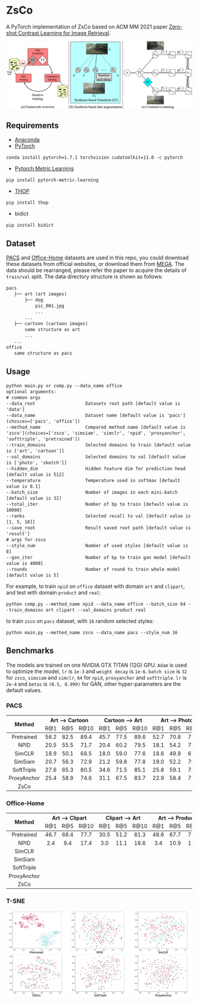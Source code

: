 # ZsCo

A PyTorch implementation of ZsCo based on ACM MM 2021 paper [Zero-shot Contrast Learning for Image Retrieval]().

![Network Architecture](result/structure.jpg)

## Requirements

- [Anaconda](https://www.anaconda.com/download/)
- [PyTorch](https://pytorch.org)

```
conda install pytorch=1.7.1 torchvision cudatoolkit=11.0 -c pytorch
```

- [Pytorch Metric Learning](https://kevinmusgrave.github.io/pytorch-metric-learning/)

```
pip install pytorch-metric-learning
```

- [THOP](https://github.com/Lyken17/pytorch-OpCounter)

```
pip install thop
```

- bidict

```
pip install bidict
```

## Dataset

[PACS](https://domaingeneralization.github.io) and [Office-Home](https://www.hemanthdv.org/officeHomeDataset.html)
datasets are used in this repo, you could download these datasets from official websites, or download them from
[MEGA](https://mega.nz/folder/cspmEISJ#uetXIhSBHvQBqDMh0Z4Ejg). The data should be rearranged, please refer the paper to
acquire the details of `train/val` split. The data directory structure is shown as follows:

 ```
pacs
    ├── art (art images)
        ├── dog
            pic_001.jpg
            ...    
        ...  
    ├── cartoon (cartoon images)
        same structure as art
        ...   
    ...        
office
    same structure as pacs
```

## Usage

```
python main.py or comp.py --data_name office
optional arguments:
# common args
--data_root                   Datasets root path [default value is 'data']
--data_name                   Dataset name [default value is 'pacs'](choices=['pacs', 'office'])
--method_name                 Compared method name [default value is 'zsco'](choices=['zsco', 'simsiam', 'simclr', 'npid', 'proxyanchor', 'softtriple', 'pretrained'])
--train_domains               Selected domains to train [default value is ['art', 'cartoon']]
--val_domains                 Selected domains to val [default value is ['photo', 'sketch']]
--hidden_dim                  Hidden feature dim for prediction head [default value is 512]
--temperature                 Temperature used in softmax [default value is 0.1]
--batch_size                  Number of images in each mini-batch [default value is 32]
--total_iter                  Number of bp to train [default value is 10000]
--ranks                       Selected recall to val [default value is [1, 5, 10]]
--save_root                   Result saved root path [default value is 'result']
# args for zsco
--style_num                   Number of used styles [default value is 8]
--gan_iter                    Number of bp to train gan model [default value is 4000]
--rounds                      Number of round to train whole model [default value is 5]
```

For example, to train `npid` on `office` dataset with domain `art` and `clipart`, and test with domain `product`
and `real`:

```
python comp.py --method_name npid --data_name office --batch_size 64 --train_domains art clipart --val_domains product real
```

to train `zsco` on `pacs` dataset, with `16` random selected styles:

```
python main.py --method_name zsco --data_name pacs --style_num 16
```

## Benchmarks

The models are trained on one NVIDIA GTX TITAN (12G) GPU. `Adam` is used to optimize the model, `lr` is `1e-3`
and `weight decay` is `1e-6`. `batch size` is `32` for `zsco`, `simsiam` and `simclr`, `64` for `npid`, `proxyanchor`
and `softtriple`. `lr` is `2e-4` and `betas` is `(0.5, 0.999)` for GAN, other hyper-parameters are the default values.

### PACS

<table>
<thead>
  <tr>
    <th rowspan="2">Method</th>
    <th colspan="3">Art --&gt; Cartoon</th>
    <th colspan="3">Cartoon --&gt; Art</th>
    <th colspan="3">Art --&gt; Photo</th>
    <th colspan="3">Photo --&gt; Art</th>
    <th colspan="3">Art --&gt; Sketch</th>
    <th colspan="3">Sketch --&gt; Art</th>
    <th colspan="3">Cartoon --&gt; Photo</th>
    <th colspan="3">Photo --&gt; Cartoon</th>
    <th colspan="3">Cartoon --&gt; Sketch</th>
    <th colspan="3">Sketch --&gt; Cartoon</th>
    <th colspan="3">Photo --&gt; Sketch</th>
    <th colspan="3">Sketch --&gt; Photo</th>    
    <th rowspan="2">Download</th>
  </tr>
  <tr>
    <td align="center">R@1</td>
    <td align="center">R@5</td>
    <td align="center">R@10</td>
    <td align="center">R@1</td>
    <td align="center">R@5</td>
    <td align="center">R@10</td>
    <td align="center">R@1</td>
    <td align="center">R@5</td>
    <td align="center">R@10</td>
    <td align="center">R@1</td>
    <td align="center">R@5</td>
    <td align="center">R@10</td>
    <td align="center">R@1</td>
    <td align="center">R@5</td>
    <td align="center">R@10</td>
    <td align="center">R@1</td>
    <td align="center">R@5</td>
    <td align="center">R@10</td>
    <td align="center">R@1</td>
    <td align="center">R@5</td>
    <td align="center">R@10</td>
    <td align="center">R@1</td>
    <td align="center">R@5</td>
    <td align="center">R@10</td>
    <td align="center">R@1</td>
    <td align="center">R@5</td>
    <td align="center">R@10</td>
    <td align="center">R@1</td>
    <td align="center">R@5</td>
    <td align="center">R@10</td>
    <td align="center">R@1</td>
    <td align="center">R@5</td>
    <td align="center">R@10</td>
    <td align="center">R@1</td>
    <td align="center">R@5</td>
    <td align="center">R@10</td>
  </tr>
</thead>
<tbody>
  <tr>
    <td align="center">Pretrained</td>
    <td align="center">56.2</td>
    <td align="center">82.5</td>
    <td align="center">89.4</td>
    <td align="center">45.7</td>
    <td align="center">77.5</td>
    <td align="center">89.6</td>
    <td align="center">52.7</td>
    <td align="center">70.8</td>
    <td align="center">77.7</td>
    <td align="center">94.4</td>
    <td align="center">98.6</td>
    <td align="center">99.3</td>
    <td align="center">23.8</td>
    <td align="center">42.3</td>
    <td align="center">51.5</td>
    <td align="center">32.0</td>
    <td align="center">72.4</td>
    <td align="center">89.1</td>
    <td align="center">27.0</td>
    <td align="center">46.4</td>
    <td align="center">59.0</td>
    <td align="center">84.6</td>
    <td align="center">93.8</td>
    <td align="center">96.6</td>
    <td align="center">32.0</td>
    <td align="center">58.3</td>
    <td align="center">67.2</td>
    <td align="center">30.0</td>
    <td align="center">66.0</td>
    <td align="center">78.7</td>
    <td align="center">28.4</td>
    <td align="center">46.5</td>
    <td align="center">59.5</td>
    <td align="center">21.9</td>
    <td align="center">37.0</td>
    <td align="center">54.0</td>
    <td align="center"><a href="https://pan.baidu.com/s/1G9qdUvrFHqEm1kbmPmel9w">ea3u</a></td>
  </tr>
  <tr>
    <td align="center">NPID</td>
    <td align="center">20.5</td>
    <td align="center">55.5</td>
    <td align="center">71.7</td>
    <td align="center">20.4</td>
    <td align="center">60.2</td>
    <td align="center">79.5</td>
    <td align="center">18.1</td>
    <td align="center">54.2</td>
    <td align="center">77.3</td>
    <td align="center">19.5</td>
    <td align="center">58.7</td>
    <td align="center">81.1</td>
    <td align="center">20.1</td>
    <td align="center">33.4</td>
    <td align="center">57.2</td>
    <td align="center">21.9</td>
    <td align="center">77.7</td>
    <td align="center">80.2</td>
    <td align="center">17.6</td>
    <td align="center">50.9</td>
    <td align="center">72.6</td>
    <td align="center">20.0</td>
    <td align="center">58.2</td>
    <td align="center">76.2</td>
    <td align="center">23.8</td>
    <td align="center">49.7</td>
    <td align="center">63.5</td>
    <td align="center">20.7</td>
    <td align="center">55.8</td>
    <td align="center">69.9</td>
    <td align="center">15.6</td>
    <td align="center">42.2</td>
    <td align="center">52.8</td>
    <td align="center">26.5</td>
    <td align="center">40.5</td>
    <td align="center">65.3</td>
    <td align="center"><a href="https://pan.baidu.com/s/1PWLOBKWb8gUUibXOX9OQyA">hu2k</a></td>
  </tr>
  <tr>
    <td align="center">SimCLR</td>
    <td align="center">18.9</td>
    <td align="center">50.1</td>
    <td align="center">68.5</td>
    <td align="center">18.0</td>
    <td align="center">59.0</td>
    <td align="center">77.6</td>
    <td align="center">18.6</td>
    <td align="center">49.9</td>
    <td align="center">67.2</td>
    <td align="center">23.9</td>
    <td align="center">61.0</td>
    <td align="center">78.7</td>
    <td align="center">16.6</td>
    <td align="center">44.1</td>
    <td align="center">58.9</td>
    <td align="center">26.2</td>
    <td align="center">71.3</td>
    <td align="center">86.8</td>
    <td align="center">19.1</td>
    <td align="center">52.6</td>
    <td align="center">70.7</td>
    <td align="center">20.2</td>
    <td align="center">56.6</td>
    <td align="center">75.3</td>
    <td align="center">20.1</td>
    <td align="center">53.6</td>
    <td align="center">68.8</td>
    <td align="center">24.8</td>
    <td align="center">62.6</td>
    <td align="center">81.1</td>
    <td align="center">24.9</td>
    <td align="center">51.8</td>
    <td align="center">65.9</td>
    <td align="center">24.7</td>
    <td align="center">49.3</td>
    <td align="center">73.5</td>
    <td align="center"><a href="https://pan.baidu.com/s/1aJGLPODKE4cCHLZYDg96jA">4jvm</a></td>
  </tr>
  <tr>
    <td align="center">SimSiam</td>
    <td align="center">20.7</td>
    <td align="center">56.3</td>
    <td align="center">72.9</td>
    <td align="center">21.2</td>
    <td align="center">59.8</td>
    <td align="center">77.8</td>
    <td align="center">19.0</td>
    <td align="center">52.2</td>
    <td align="center">70.5</td>
    <td align="center">20.0</td>
    <td align="center">58.7</td>
    <td align="center">79.6</td>
    <td align="center">18.8</td>
    <td align="center">42.9</td>
    <td align="center">54.0</td>
    <td align="center">26.8</td>
    <td align="center">62.0</td>
    <td align="center">80.5</td>
    <td align="center">22.4</td>
    <td align="center">58.8</td>
    <td align="center">78.2</td>
    <td align="center">19.7</td>
    <td align="center">53.5</td>
    <td align="center">69.3</td>
    <td align="center">20.6</td>
    <td align="center">40.0</td>
    <td align="center">48.3</td>
    <td align="center">20.0</td>
    <td align="center">59.9</td>
    <td align="center">76.0</td>
    <td align="center">23.4</td>
    <td align="center">55.7</td>
    <td align="center">68.5</td>
    <td align="center">22.7</td>
    <td align="center">51.7</td>
    <td align="center">68.7</td>
    <td align="center"><a href="https://pan.baidu.com/s/1aJGLPODKE4cCHLZYDg96jA">4jvm</a></td>
  </tr>
  <tr>
    <td align="center">SoftTriple</td>
    <td align="center">27.6</td>
    <td align="center">65.3</td>
    <td align="center">80.5</td>
    <td align="center">34.6</td>
    <td align="center">71.5</td>
    <td align="center">85.1</td>
    <td align="center">25.8</td>
    <td align="center">59.1</td>
    <td align="center">74.7</td>
    <td align="center">31.1</td>
    <td align="center">69.6</td>
    <td align="center">84.8</td>
    <td align="center">30.7</td>
    <td align="center">56.9</td>
    <td align="center">65.8</td>
    <td align="center">38.3</td>
    <td align="center">73.8</td>
    <td align="center">86.2</td>
    <td align="center">42.4</td>
    <td align="center">73.8</td>
    <td align="center">83.6</td>
    <td align="center">42.7</td>
    <td align="center">73.4</td>
    <td align="center">83.3</td>
    <td align="center">36.4</td>
    <td align="center">68.7</td>
    <td align="center">80.9</td>
    <td align="center">36.8</td>
    <td align="center">72.8</td>
    <td align="center">87.0</td>
    <td align="center">42.3</td>
    <td align="center">71.9</td>
    <td align="center">83.0</td>
    <td align="center">42.2</td>
    <td align="center">76.6</td>
    <td align="center">86.3</td>
    <td align="center"><a href="https://pan.baidu.com/s/1mYIRpX4ABX9YVLs0gFJVmg">6we5</a></td>
  </tr>
  <tr>
    <td align="center">ProxyAnchor</td>
    <td align="center">25.4</td>
    <td align="center">58.9</td>
    <td align="center">74.6</td>
    <td align="center">31.1</td>
    <td align="center">67.5</td>
    <td align="center">83.7</td>
    <td align="center">22.9</td>
    <td align="center">58.4</td>
    <td align="center">75.7</td>
    <td align="center">30.5</td>
    <td align="center">67.5</td>
    <td align="center">83.2</td>
    <td align="center">27.3</td>
    <td align="center">57.9</td>
    <td align="center">69.2</td>
    <td align="center">35.9</td>
    <td align="center">72.1</td>
    <td align="center">86.3</td>
    <td align="center">35.3</td>
    <td align="center">60.4</td>
    <td align="center">72.4</td>
    <td align="center">34.5</td>
    <td align="center">64.4</td>
    <td align="center">79.8</td>
    <td align="center">31.4</td>
    <td align="center">66.0</td>
    <td align="center">80.1</td>
    <td align="center">32.5</td>
    <td align="center">71.5</td>
    <td align="center">86.5</td>
    <td align="center">45.0</td>
    <td align="center">73.2</td>
    <td align="center">82.3</td>
    <td align="center">43.9</td>
    <td align="center">74.2</td>
    <td align="center">84.1</td>
    <td align="center"><a href="https://pan.baidu.com/s/1aEQhoDH3ciAHESbzSfeR6Q">99k3</a></td>
  </tr>
  <tr>
    <td align="center">ZsCo</td>
    <td align="center"><b></b></td>
    <td align="center"><b></b></td>
    <td align="center"><b></b></td>
    <td align="center"><b></b></td>
    <td align="center"><b></b></td>
    <td align="center"><b></b></td>
    <td align="center"><b></b></td>
    <td align="center"><b></b></td>
    <td align="center"><b></b></td>
    <td align="center"><b></b></td>
    <td align="center"><b></b></td>
    <td align="center"><b></b></td>
    <td align="center"><b></b></td>
    <td align="center"><b></b></td>
    <td align="center"><b></b></td>
    <td align="center"><b></b></td>
    <td align="center"><b></b></td>
    <td align="center"><b></b></td>
    <td align="center"><b></b></td>
    <td align="center"><b></b></td>
    <td align="center"><b></b></td>
    <td align="center"><b></b></td>
    <td align="center"><b></b></td>
    <td align="center"><b></b></td>
    <td align="center"><b></b></td>
    <td align="center"><b></b></td>
    <td align="center"><b></b></td>
    <td align="center"><b></b></td>
    <td align="center"><b></b></td>
    <td align="center"><b></b></td>
    <td align="center"><b></b></td>
    <td align="center"><b></b></td>
    <td align="center"><b></b></td>
    <td align="center"><b></b></td>
    <td align="center"><b></b></td>
    <td align="center"><b></b></td>
    <td align="center"><a href="https://pan.baidu.com/s/19d3v1PTnX-Z3dH7ifeY1oA">cb2b</a></td>
  </tr>
</tbody>
</table>

### Office-Home

<table>
<thead>
  <tr>
    <th rowspan="2">Method</th>
    <th colspan="3">Art --&gt; Clipart</th>
    <th colspan="3">Clipart --&gt; Art</th>
    <th colspan="3">Art --&gt; Product</th>
    <th colspan="3">Product --&gt; Art</th>
    <th colspan="3">Art --&gt; Real</th>
    <th colspan="3">Real --&gt; Art</th>
    <th colspan="3">Clipart --&gt; Product</th>
    <th colspan="3">Product --&gt; Clipart</th>
    <th colspan="3">Clipart --&gt; Real</th>
    <th colspan="3">Real --&gt; Clipart</th>
    <th colspan="3">Product --&gt; Real</th>
    <th colspan="3">Real --&gt; Product</th>    
    <th rowspan="2">Download</th>
  </tr>
  <tr>
    <td align="center">R@1</td>
    <td align="center">R@5</td>
    <td align="center">R@10</td>
    <td align="center">R@1</td>
    <td align="center">R@5</td>
    <td align="center">R@10</td>
    <td align="center">R@1</td>
    <td align="center">R@5</td>
    <td align="center">R@10</td>
    <td align="center">R@1</td>
    <td align="center">R@5</td>
    <td align="center">R@10</td>
    <td align="center">R@1</td>
    <td align="center">R@5</td>
    <td align="center">R@10</td>
    <td align="center">R@1</td>
    <td align="center">R@5</td>
    <td align="center">R@10</td>
    <td align="center">R@1</td>
    <td align="center">R@5</td>
    <td align="center">R@10</td>
    <td align="center">R@1</td>
    <td align="center">R@5</td>
    <td align="center">R@10</td>
    <td align="center">R@1</td>
    <td align="center">R@5</td>
    <td align="center">R@10</td>
    <td align="center">R@1</td>
    <td align="center">R@5</td>
    <td align="center">R@10</td>
    <td align="center">R@1</td>
    <td align="center">R@5</td>
    <td align="center">R@10</td>
    <td align="center">R@1</td>
    <td align="center">R@5</td>
    <td align="center">R@10</td>
  </tr>
</thead>
<tbody>
  <tr>
    <td align="center">Pretrained</td>
    <td align="center">46.7</td>
    <td align="center">68.4</td>
    <td align="center">77.7</td>
    <td align="center">30.5</td>
    <td align="center">51.2</td>
    <td align="center">61.3</td>
    <td align="center">48.6</td>
    <td align="center">67.7</td>
    <td align="center">75.8</td>
    <td align="center">54.0</td>
    <td align="center">75.3</td>
    <td align="center">83.4</td>
    <td align="center">57.3</td>
    <td align="center">76.8</td>
    <td align="center">83.1</td>
    <td align="center">62.4</td>
    <td align="center">81.4</td>
    <td align="center">88.7</td>
    <td align="center">37.1</td>
    <td align="center">53.6</td>
    <td align="center">61.3</td>
    <td align="center">53.9</td>
    <td align="center">74.8</td>
    <td align="center">82.2</td>
    <td align="center">38.9</td>
    <td align="center">57.6</td>
    <td align="center">64.9</td>
    <td align="center">55.7</td>
    <td align="center">76.9</td>
    <td align="center">84.0</td>
    <td align="center">71.2</td>
    <td align="center">87.1</td>
    <td align="center">91.8</td>
    <td align="center">67.4</td>
    <td align="center">83.5</td>
    <td align="center">88.3</td>
    <td align="center"><a href="https://pan.baidu.com/s/1G9qdUvrFHqEm1kbmPmel9w">ea3u</a></td>
  </tr>
  <tr>
    <td align="center">NPID</td>
    <td align="center">2.4</td>
    <td align="center">9.4</td>
    <td align="center">17.4</td>
    <td align="center">3.0</td>
    <td align="center">11.1</td>
    <td align="center">18.6</td>
    <td align="center">3.4</td>
    <td align="center">10.9</td>
    <td align="center">17.9</td>
    <td align="center">3.0</td>
    <td align="center">11.2</td>
    <td align="center">19.2</td>
    <td align="center">4.1</td>
    <td align="center">12.1</td>
    <td align="center">19.8</td>
    <td align="center">3.3</td>
    <td align="center">11.2</td>
    <td align="center">19.4</td>
    <td align="center">3.1</td>
    <td align="center">10.8</td>
    <td align="center">18.4</td>
    <td align="center">3.5</td>
    <td align="center">12.5</td>
    <td align="center">20.3</td>
    <td align="center">4.9</td>
    <td align="center">15.5</td>
    <td align="center">24.6</td>
    <td align="center">4.7</td>
    <td align="center">13.7</td>
    <td align="center">22.2</td>
    <td align="center">4.4</td>
    <td align="center">14.3</td>
    <td align="center">23.7</td>
    <td align="center">3.1</td>
    <td align="center">11.2</td>
    <td align="center">18.5</td>
    <td align="center"><a href="https://pan.baidu.com/s/1PWLOBKWb8gUUibXOX9OQyA">hu2k</a></td>
  </tr>
  <tr>
    <td align="center">SimCLR</td>
    <td align="center"></td>
    <td align="center"></td>
    <td align="center"></td>
    <td align="center"></td>
    <td align="center"></td>
    <td align="center"></td>
    <td align="center"></td>
    <td align="center"></td>
    <td align="center"></td>
    <td align="center"></td>
    <td align="center"></td>
    <td align="center"></td>
    <td align="center"></td>
    <td align="center"></td>
    <td align="center"></td>
    <td align="center"></td>
    <td align="center"></td>
    <td align="center"></td>
    <td align="center"></td>
    <td align="center"></td>
    <td align="center"></td>
    <td align="center"></td>
    <td align="center"></td>
    <td align="center"></td>
    <td align="center"></td>
    <td align="center"></td>
    <td align="center"></td>
    <td align="center"></td>
    <td align="center"></td>
    <td align="center"></td>
    <td align="center"></td>
    <td align="center"></td>
    <td align="center"></td>
    <td align="center"></td>
    <td align="center"></td>
    <td align="center"></td>
    <td align="center"><a href="https://pan.baidu.com/s/1aJGLPODKE4cCHLZYDg96jA">4jvm</a></td>
  </tr>
  <tr>
    <td align="center">SimSiam</td>
    <td align="center"></td>
    <td align="center"></td>
    <td align="center"></td>
    <td align="center"></td>
    <td align="center"></td>
    <td align="center"></td>
    <td align="center"></td>
    <td align="center"></td>
    <td align="center"></td>
    <td align="center"></td>
    <td align="center"></td>
    <td align="center"></td>
    <td align="center"></td>
    <td align="center"></td>
    <td align="center"></td>
    <td align="center"></td>
    <td align="center"></td>
    <td align="center"></td>
    <td align="center"></td>
    <td align="center"></td>
    <td align="center"></td>
    <td align="center"></td>
    <td align="center"></td>
    <td align="center"></td>
    <td align="center"></td>
    <td align="center"></td>
    <td align="center"></td>
    <td align="center"></td>
    <td align="center"></td>
    <td align="center"></td>
    <td align="center"></td>
    <td align="center"></td>
    <td align="center"></td>
    <td align="center"></td>
    <td align="center"></td>
    <td align="center"></td>
    <td align="center"><a href="https://pan.baidu.com/s/1aJGLPODKE4cCHLZYDg96jA">4jvm</a></td>
  </tr>
  <tr>
    <td align="center">SoftTriple</td>
    <td align="center"></td>
    <td align="center"></td>
    <td align="center"></td>
    <td align="center"></td>
    <td align="center"></td>
    <td align="center"></td>
    <td align="center"></td>
    <td align="center"></td>
    <td align="center"></td>
    <td align="center"></td>
    <td align="center"></td>
    <td align="center"></td>
    <td align="center"></td>
    <td align="center"></td>
    <td align="center"></td>
    <td align="center"></td>
    <td align="center"></td>
    <td align="center"></td>
    <td align="center"></td>
    <td align="center"></td>
    <td align="center"></td>
    <td align="center"></td>
    <td align="center"></td>
    <td align="center"></td>
    <td align="center"></td>
    <td align="center"></td>
    <td align="center"></td>
    <td align="center"></td>
    <td align="center"></td>
    <td align="center"></td>
    <td align="center"></td>
    <td align="center"></td>
    <td align="center"></td>
    <td align="center"></td>
    <td align="center"></td>
    <td align="center"></td>
    <td align="center"><a href="https://pan.baidu.com/s/1mYIRpX4ABX9YVLs0gFJVmg">6we5</a></td>
  </tr>
  <tr>
    <td align="center">ProxyAnchor</td>
    <td align="center"></td>
    <td align="center"></td>
    <td align="center"></td>
    <td align="center"></td>
    <td align="center"></td>
    <td align="center"></td>
    <td align="center"></td>
    <td align="center"></td>
    <td align="center"></td>
    <td align="center"></td>
    <td align="center"></td>
    <td align="center"></td>
    <td align="center"></td>
    <td align="center"></td>
    <td align="center"></td>
    <td align="center"></td>
    <td align="center"></td>
    <td align="center"></td>
    <td align="center"></td>
    <td align="center"></td>
    <td align="center"></td>
    <td align="center"></td>
    <td align="center"></td>
    <td align="center"></td>
    <td align="center"></td>
    <td align="center"></td>
    <td align="center"></td>
    <td align="center"></td>
    <td align="center"></td>
    <td align="center"></td>
    <td align="center"></td>
    <td align="center"></td>
    <td align="center"></td>
    <td align="center"></td>
    <td align="center"></td>
    <td align="center"></td>
    <td align="center"><a href="https://pan.baidu.com/s/1aEQhoDH3ciAHESbzSfeR6Q">99k3</a></td>
  </tr>
  <tr>
    <td align="center">ZsCo</td>
    <td align="center"><b></b></td>
    <td align="center"><b></b></td>
    <td align="center"><b></b></td>
    <td align="center"><b></b></td>
    <td align="center"><b></b></td>
    <td align="center"><b></b></td>
    <td align="center"><b></b></td>
    <td align="center"><b></b></td>
    <td align="center"><b></b></td>
    <td align="center"><b></b></td>
    <td align="center"><b></b></td>
    <td align="center"><b></b></td>
    <td align="center"><b></b></td>
    <td align="center"><b></b></td>
    <td align="center"><b></b></td>
    <td align="center"><b></b></td>
    <td align="center"><b></b></td>
    <td align="center"><b></b></td>
    <td align="center"><b></b></td>
    <td align="center"><b></b></td>
    <td align="center"><b></b></td>
    <td align="center"><b></b></td>
    <td align="center"><b></b></td>
    <td align="center"><b></b></td>
    <td align="center"><b></b></td>
    <td align="center"><b></b></td>
    <td align="center"><b></b></td>
    <td align="center"><b></b></td>
    <td align="center"><b></b></td>
    <td align="center"><b></b></td>
    <td align="center"><b></b></td>
    <td align="center"><b></b></td>
    <td align="center"><b></b></td>
    <td align="center"><b></b></td>
    <td align="center"><b></b></td>
    <td align="center"><b></b></td>
    <td align="center"><a href="https://pan.baidu.com/s/19d3v1PTnX-Z3dH7ifeY1oA">cb2b</a></td>
  </tr>
</tbody>
</table>

### T-SNE

![tsne](result/tsne.png)
